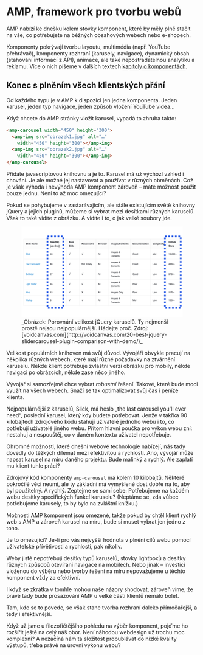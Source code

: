 # AMP, framework pro tvorbu webů

AMP nabízí ke dnešku kolem stovky komponent, které by měly plně stačit na vše, co potřebujete na běžných obsahových webech nebo e-shopech.

Komponenty pokrývají tvorbu layoutu, multimédia (např. YouTube přehrávač), komponenty rozhraní (karusely, navigace), dynamický obsah (stahování informací z API), animace, ale také nepostradatelnou analytiku a reklamu. Více o nich píšeme v dalších textech [kapitoly o komponentách](amp-komponenty.md).

## Konec s plněním všech klientských přání

Od každého typu je v AMP k dispozici jen jedna komponenta. Jeden karusel, jeden typ navigace, jeden způsob vložení YouTube videa…

Když chcete do AMP stránky vložit karusel, vypadá to zhruba takto:

```html
<amp-carousel width="450" height="300">
  <amp-img src="obrazek1.jpg" alt="…"
    width="450" height="300"></amp-img>
  <amp-img src="obrazek2.jpg" alt="…"
    width="450" height="300"></amp-img>
</amp-carousel>
```

Přidáte javascriptovou knihovnu a je to. Karusel má už výchozí vzhled i chování. Je ale možné jej nastavovat a používat v různých obměnách. Což je však výhoda i nevýhoda AMP komponent zároveň – máte možnost použít pouze jednu. Není to až moc omezující?

Pokud se pohybujeme v zastarávajícím, ale stále existujícím světě knihovny jQuery a jejích pluginů, můžeme si vybrat mezi desítkami různých karuselů. Však to také vidíte z obrázku. A vidíte i to, o jak velké soubory jde.

<figure>
<img src="../dist/images/original/vdamp/slick-carousel.png" alt="">
<figcaption markdown="1">
_Obrázek: Porovnání velikost jQuery karuselů. Ty nejmenší prostě nejsou nejpopulárnější. Hádejte proč. Zdroj: [voidcanvas.com](http://voidcanvas.com/20-best-jquery-slidercarousel-plugin-comparison-with-demo/)_
</figcaption>
</figure>

Velikost populárních knihoven má svůj důvod. Vývojáři obvykle pracují na několika různých webech, které mají různé požadavky na ztvárnění karuselu. Někde klient potřebuje zvláštní verzi obrázku pro mobily, někde navigaci po obrázcích, někde zase něco jiného.

Vývojář si samozřejmě chce vybrat _robustní_ řešení. Takové, které bude moci využít na všech webech. Snaží se tak optimalizovat svůj čas i peníze klienta.  

Nejpopulárnější z karuselů, Slick, má heslo „the last carousel you'll ever need“, poslední karusel, který kdy budete potřebovat. Jenže v takřka 90 kilobajtech zdrojového kódu stahují uživatelé jednoho webu i to, co potřebují uživatelé jiného webu. Přitom hlavní poučka pro výkon webu zní: nestahuj a nespouštěj, co v daném kontextu uživatel nepotřebuje.

Ohromné možnosti, které dnešní webové technologie nabízejí, nás tady dovedly do těžkých dilemat mezi efektivitou a rychlostí. Ano, vývojář může napsat karusel na míru daného projektu. Bude malinký a rychlý. Ale zaplatí mu klient tuhle práci?

Zdrojový kód komponenty `amp-carousel` má kolem 10 kilobajtů. Některé pokročilé věci neumí, ale ty základní má vymyšlené dost dobře na to, aby byl použitelný. A rychlý. Zeptejme se sami sebe: Potřebujeme na každém webu desítky specifických funkcí karuselu? (Neptáme se, zda vůbec potřebujeme karusely, to by bylo na zvláštní knížku.)

Možnosti AMP komponent jsou omezené, takže pokud by chtěl klient rychlý web s AMP a zároveň karusel na míru, bude si muset vybrat jen jedno z toho.

Je to omezující? Je-li pro vás nejvyšší hodnota v plnění cílů webu pomocí uživatelské přívětivosti a rychlosti, pak nikoliv.

Weby jistě nepotřebují desítky typů karuselů, stovky lightboxů a desítky různých způsobů otevírání navigace na mobilech. Nebo jinak – investici vloženou do výběru nebo tvorby řešení na míru nepovažujeme u těchto komponent vždy za efektivní.

I když se zkrátka v tomhle mohou naše názory shodovat, zároveň víme, že právě tady bude prosazování AMP u velké části klientů nemálo bolet.

Tam, kde se to povede, se však stane tvorba rozhraní daleko přímočařejší, a tedy i efektivnější.

Když už jsme u filozofičtějšího pohledu na výběr komponent, pojďme ho rozšířit ještě na celý náš obor. Není náhodou webdesign už trochu moc komplexní? A nezačíná nám ta složitost probublávat do nízké kvality výstupů, třeba právě na úrovni výkonu webu?
